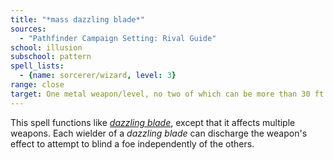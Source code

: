 ```yaml
---
title: "*mass dazzling blade*"
sources:
  - "Pathfinder Campaign Setting: Rival Guide"
school: illusion
subschool: pattern
spell_lists:
  - {name: sorcerer/wizard, level: 3}
range: close
target: One metal weapon/level, no two of which can be more than 30 ft. apart
---
```


This spell functions like [*dazzling blade*](/spells/dazzling-blade/), except that it affects multiple weapons. Each wielder of a *dazzling blade* can discharge the weapon's effect to attempt to blind a foe independently of the others.
